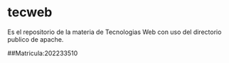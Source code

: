 # tecweb
Es el repositorio de la materia de Tecnologias Web con uso del directorio publico de apache.

##Matricula:202233510
